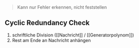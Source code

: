 > Kann nur Fehler erkennen, nicht feststellen


## Cyclic Redundancy Check
1. schriftliche Division ([[Nachricht]] / [[Generatorpolynom]])
2. Rest am Ende an Nachricht anhängen